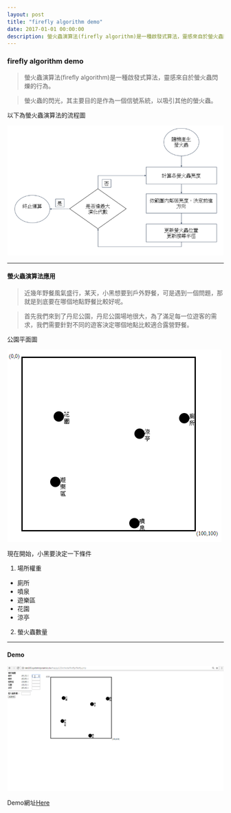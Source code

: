 ```yaml
---
layout: post
title: "firefly algorithm demo"
date: 2017-01-01 00:00:00
description: 螢火蟲演算法(firefly algorithm)是一種啟發式算法，靈感來自於螢火蟲閃爍的行為。
---
```


### firefly algorithm demo

> 螢火蟲演算法(firefly algorithm)是一種啟發式算法，靈感來自於螢火蟲閃爍的行為。

> 螢火蟲的閃光，其主要目的是作為一個信號系統，以吸引其他的螢火蟲。

以下為螢火蟲演算法的流程圖

![PNG](../assets/img/flow.PNG)

***

#### 螢火蟲演算法應用

> 近幾年野餐風氣盛行，某天，小黑想要到戶外野餐，可是遇到一個問題，那就是到底要在哪個地點野餐比較好呢。

> 首先我們來到了丹尼公園，丹尼公園場地很大，為了滿足每一位遊客的需求，我們需要針對不同的遊客決定哪個地點比較適合露營野餐。

公園平面圖

![PNG](../assets/img/park.PNG)

現在開始，小黑要決定一下條件
1. 場所權重
* 廁所
* 噴泉
* 遊樂區
* 花園
* 涼亭
2. 螢火蟲數量

***

#### Demo

![GIF](../assets/img/demo.gif)

Demo網址[Here](http://lab103.systemdynamics.tw/happy123/check/firefly/firefly.php)
